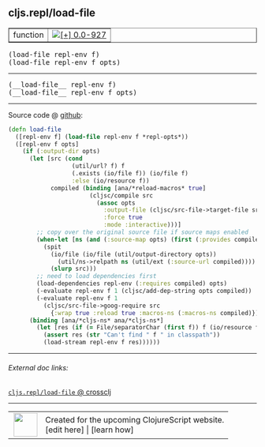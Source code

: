 ## cljs.repl/load-file



 <table border="1">
<tr>
<td>function</td>
<td><a href="https://github.com/cljsinfo/cljs-api-docs/tree/0.0-927"><img valign="middle" alt="[+] 0.0-927" title="Added in 0.0-927" src="https://img.shields.io/badge/+-0.0--927-lightgrey.svg"></a> </td>
</tr>
</table>

<samp>(load-file repl-env f)</samp><br>
<samp>(load-file repl-env f opts)</samp><br>

---

 <samp>
(__load-file__ repl-env f)<br>
</samp>
 <samp>
(__load-file__ repl-env f opts)<br>
</samp>

---







Source code @ [github]():

```clj
(defn load-file
  ([repl-env f] (load-file repl-env f *repl-opts*))
  ([repl-env f opts]
    (if (:output-dir opts)
      (let [src (cond
                  (util/url? f) f
                  (.exists (io/file f)) (io/file f)
                  :else (io/resource f))
            compiled (binding [ana/*reload-macros* true]
                       (cljsc/compile src
                         (assoc opts
                           :output-file (cljsc/src-file->target-file src)
                           :force true
                           :mode :interactive)))]
        ;; copy over the original source file if source maps enabled
        (when-let [ns (and (:source-map opts) (first (:provides compiled)))]
          (spit
            (io/file (io/file (util/output-directory opts))
              (util/ns->relpath ns (util/ext (:source-url compiled))))
            (slurp src)))
        ;; need to load dependencies first
        (load-dependencies repl-env (:requires compiled) opts)
        (-evaluate repl-env f 1 (cljsc/add-dep-string opts compiled))
        (-evaluate repl-env f 1
          (cljsc/src-file->goog-require src
            {:wrap true :reload true :macros-ns (:macros-ns compiled)})))
      (binding [ana/*cljs-ns* ana/*cljs-ns*]
        (let [res (if (= File/separatorChar (first f)) f (io/resource f))]
          (assert res (str "Can't find " f " in classpath"))
          (load-stream repl-env f res))))))
```

<!--
Repo - tag - source tree - lines:

 <pre>

</pre>

-->

---



###### External doc links:

[`cljs.repl/load-file` @ crossclj](http://crossclj.info/fun/cljs.repl/load-file.html)<br>

---

 <table>
<tr><td>
<img valign="middle" align="right" width="48px" src="http://i.imgur.com/Hi20huC.png">
</td><td>
Created for the upcoming ClojureScript website.<br>
[edit here] | [learn how]
</td></tr></table>

[edit here]:https://github.com/cljsinfo/cljs-api-docs/blob/master/cljsdoc/cljs.repl/load-file.cljsdoc
[learn how]:https://github.com/cljsinfo/cljs-api-docs/wiki/cljsdoc-files

<!--

This information was too distracting to show to readers, but I'll leave it
commented here since it is helpful to:

- pretty-print the data used to generate this document
- and show how to retrieve that data



The API data for this symbol:

```clj
{:ns "cljs.repl",
 :name "load-file",
 :signature ["[repl-env f]" "[repl-env f opts]"],
 :name-encode "load-file",
 :history [["+" "0.0-927"]],
 :type "function",
 :full-name-encode "cljs.repl/load-file",
 :source {:code "(defn load-file\n  ([repl-env f] (load-file repl-env f *repl-opts*))\n  ([repl-env f opts]\n    (if (:output-dir opts)\n      (let [src (cond\n                  (util/url? f) f\n                  (.exists (io/file f)) (io/file f)\n                  :else (io/resource f))\n            compiled (binding [ana/*reload-macros* true]\n                       (cljsc/compile src\n                         (assoc opts\n                           :output-file (cljsc/src-file->target-file src)\n                           :force true\n                           :mode :interactive)))]\n        ;; copy over the original source file if source maps enabled\n        (when-let [ns (and (:source-map opts) (first (:provides compiled)))]\n          (spit\n            (io/file (io/file (util/output-directory opts))\n              (util/ns->relpath ns (util/ext (:source-url compiled))))\n            (slurp src)))\n        ;; need to load dependencies first\n        (load-dependencies repl-env (:requires compiled) opts)\n        (-evaluate repl-env f 1 (cljsc/add-dep-string opts compiled))\n        (-evaluate repl-env f 1\n          (cljsc/src-file->goog-require src\n            {:wrap true :reload true :macros-ns (:macros-ns compiled)})))\n      (binding [ana/*cljs-ns* ana/*cljs-ns*]\n        (let [res (if (= File/separatorChar (first f)) f (io/resource f))]\n          (assert res (str \"Can't find \" f \" in classpath\"))\n          (load-stream repl-env f res))))))",
          :title "Source code",
          :repo "clojurescript",
          :tag "r1.8.40",
          :filename "src/main/clojure/cljs/repl.cljc",
          :lines [515 544],
          :url "https://github.com/clojure/clojurescript/blob/r1.8.40/src/main/clojure/cljs/repl.cljc#L515-L544"},
 :usage ["(load-file repl-env f)" "(load-file repl-env f opts)"],
 :full-name "cljs.repl/load-file",
 :cljsdoc-url "https://github.com/cljsinfo/cljs-api-docs/blob/master/cljsdoc/cljs.repl/load-file.cljsdoc"}

```

Retrieve the API data for this symbol:

```clj
;; from Clojure REPL
(require '[clojure.edn :as edn])
(-> (slurp "https://raw.githubusercontent.com/cljsinfo/cljs-api-docs/catalog/cljs-api.edn")
    (edn/read-string)
    (get-in [:symbols "cljs.repl/load-file"]))
```

-->
